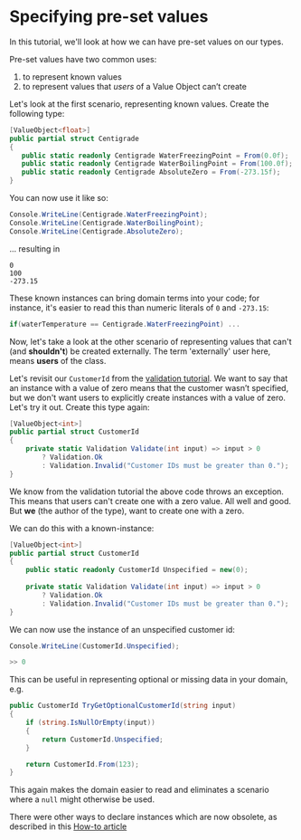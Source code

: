# Specifying pre-set values

In this tutorial, we'll look at how we can have pre-set values on our types.

Pre-set values have two common uses:

1. to represent known values
2. to represent values that _users_ of a Value Object can’t create

Let's look at the first scenario, representing known values. Create the following type:

```c#
[ValueObject<float>]
public partial struct Centigrade
{
   public static readonly Centigrade WaterFreezingPoint = From(0.0f);
   public static readonly Centigrade WaterBoilingPoint = From(100.0f);
   public static readonly Centigrade AbsoluteZero = From(-273.15f);
}
```

You can now use it like so:

```C#
Console.WriteLine(Centigrade.WaterFreezingPoint);
Console.WriteLine(Centigrade.WaterBoilingPoint);
Console.WriteLine(Centigrade.AbsoluteZero);
```

... resulting in

```
0
100
-273.15
```

These known instances can bring domain terms into your code; for instance, it's easier to read this than 
numeric literals of `0` and `-273.15`:

```C#
if(waterTemperature == Centigrade.WaterFreezingPoint) ...
```

Now, let's take a look at the other scenario of representing values that can't (and **shouldn't**) be
created externally. The term 'externally' user here, means **users** of the class.

Let's revisit our `CustomerId` from the [validation tutorial](ValidationTutorial.md). We want to say that an instance
with a value of zero means that the customer wasn’t specified, but we don't want users to explicitly create
instances with a value of zero. Let's try it out. Create this type again:  

```C#
[ValueObject<int>]
public partial struct CustomerId
{
    private static Validation Validate(int input) => input > 0 
        ? Validation.Ok 
        : Validation.Invalid("Customer IDs must be greater than 0.");    
}
```

We know from the validation tutorial the above code throws an exception.
This means that users can't create one with a zero value. All well and good. But **we** (the author of the type), want to create one with a zero.

We can do this with a known-instance:

```C# 
[ValueObject<int>]
public partial struct CustomerId
{
    public static readonly CustomerId Unspecified = new(0);
    
    private static Validation Validate(int input) => input > 0 
        ? Validation.Ok 
        : Validation.Invalid("Customer IDs must be greater than 0.");    
}
```

We can now use the instance of an unspecified customer id:

```C#
Console.WriteLine(CustomerId.Unspecified);

>> 0
```

This can be useful in representing optional or missing data in your domain, e.g.

```C#
public CustomerId TryGetOptionalCustomerId(string input)
{
    if (string.IsNullOrEmpty(input))
    {
        return CustomerId.Unspecified;
    }

    return CustomerId.From(123);
}
```

This again makes the domain easier to read and eliminates a scenario where a `null` might otherwise be used. 

There were other ways to declare instances which are now obsolete, as described in 
this [How-to article](Instances.md)
